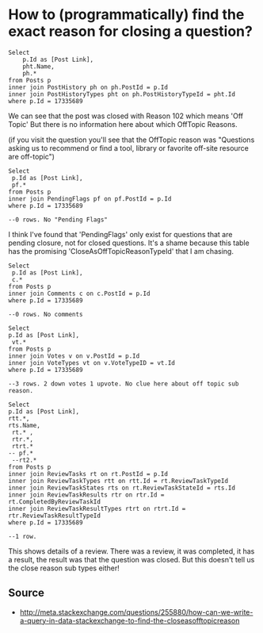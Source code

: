 ﻿# How to (programmatically) find the exact reason for closing a question?

    Select
        p.Id as [Post Link],
        pht.Name,
        ph.*
    from Posts p
    inner join PostHistory ph on ph.PostId = p.Id
    inner join PostHistoryTypes pht on ph.PostHistoryTypeId = pht.Id
    where p.Id = 17335689

We can see that the post was closed with Reason 102 which means 'Off Topic'
But there is no information here about which OffTopic Reasons.

(if you visit the question you'll see that the OffTopic reason was
 "Questions asking us to recommend or find a tool, library or
favorite off-site resource are off-topic")

    Select
     p.Id as [Post Link],
     pf.*
    from Posts p
    inner join PendingFlags pf on pf.PostId = p.Id
    where p.Id = 17335689

    --0 rows. No "Pending Flags"

I think I've found that 'PendingFlags' only exist for questions that are pending closure, not for closed questions.
It's a shame because this table has the promising 'CloseAsOffTopicReasonTypeId'
that I am chasing.

    Select
     p.Id as [Post Link],
     c.*
    from Posts p
    inner join Comments c on c.PostId = p.Id
    where p.Id = 17335689

    --0 rows. No comments

    Select
    p.Id as [Post Link],
     vt.*
    from Posts p
    inner join Votes v on v.PostId = p.Id
    inner join VoteTypes vt on v.VoteTypeID = vt.Id
    where p.Id = 17335689

    --3 rows. 2 down votes 1 upvote. No clue here about off topic sub reason.

    Select
    p.Id as [Post Link],
    rtt.*,
    rts.Name,
     rt.* ,
     rtr.*,
     rtrt.*
    -- pf.*
     --rt2.*
    from Posts p
    inner join ReviewTasks rt on rt.PostId = p.Id
    inner join ReviewTaskTypes rtt on rtt.Id = rt.ReviewTaskTypeId
    inner join ReviewTaskStates rts on rt.ReviewTaskStateId = rts.Id
    inner join ReviewTaskResults rtr on rtr.Id = rt.CompletedByReviewTaskId
    inner join ReviewTaskResultTypes rtrt on rtrt.Id = rtr.ReviewTaskResultTypeId
    where p.Id = 17335689

    --1 row.

This shows details of a review.
There was a review, it was completed, it has a result,
the result was that the question was closed.
But this doesn't tell us the close reason sub types either!

## Source

- <http://meta.stackexchange.com/questions/255880/how-can-we-write-a-query-in-data-stackexchange-to-find-the-closeasofftopicreason>